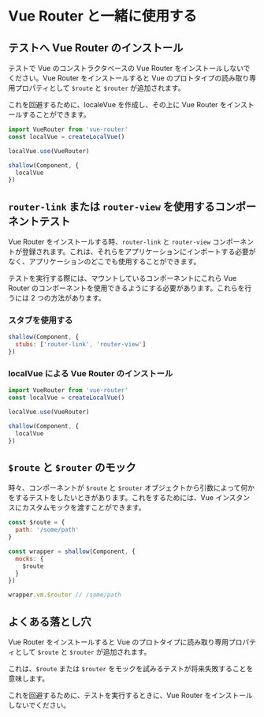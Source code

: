 # Vue Router と一緒に使用する

## テストへ Vue Router のインストール

テストで Vue のコンストラクタベースの Vue Router をインストールしないでください。Vue Router をインストールすると Vue のプロトタイプの読み取り専用プロパティとして `$route` と `$router` が追加されます。

これを回避するために、localeVue を作成し、その上に Vue Router をインストールすることができます。

```js
import VueRouter from 'vue-router'
const localVue = createLocalVue()

localVue.use(VueRouter)

shallow(Component, {
  localVue
})
```

## `router-link` または `router-view` を使用するコンポーネントテスト

Vue Router をインストールする時、`router-link` と `router-view` コンポーネントが登録されます。これは、それらをアプリケーションにインポートする必要がなく、アプリケーションのどこでも使用することができます。

テストを実行する際には、マウントしているコンポーネントにこれら Vue Router のコンポーネントを使用できるようにする必要があります。これらを行うには 2 つの方法があります。

### スタブを使用する

```js
shallow(Component, {
  stubs: ['router-link', 'router-view']
})
```

### localVue による Vue Router のインストール

```js
import VueRouter from 'vue-router'
const localVue = createLocalVue()

localVue.use(VueRouter)

shallow(Component, {
  localVue
})
```

## `$route` と `$router` のモック

時々、コンポーネントが `$route` と `$router` オブジェクトから引数によって何かをするテストをしたいときがあります。これをするためには、Vue インスタンスにカスタムモックを渡すことができます。

```js
const $route = {
  path: '/some/path'
}

const wrapper = shallow(Component, {
  mocks: {
    $route
  }
})

wrapper.vm.$router // /some/path
```

## よくある落とし穴

Vue Router をインストールすると Vue のプロトタイプに読み取り専用プロパティとして `$route` と `$router` が追加されます。

これは、`$route` または `$router` をモックを試みるテストが将来失敗することを意味します。

これを回避するために、テストを実行するときに、Vue Router をインストールしないでください。

